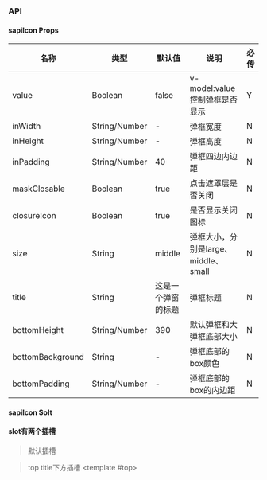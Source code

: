 ### API
#### sapiIcon Props

| 名称     | 类型     | 默认值    | 说明   | 必传                                                                                           |
| -------- | ------- | ------- | -------| --- |
| value    | Boolean  | false  | v-model:value 控制弹框是否显示  | Y
| inWidth    | String/Number  | -  | 弹框宽度  | N     
| inHeight    | String/Number  | -  | 弹框高度  | N  
| inPadding    | String/Number  | 40  | 弹框四边内边距  | N
| maskClosable    | Boolean  | true  | 点击遮罩层是否关闭  | N
| closureIcon    | Boolean  | true  | 是否显示关闭图标  | N
| size    | String  | middle  | 弹框大小，分别是large、middle、small  | N
| title    | String  | 这是一个弹窗的标题  | 弹框标题  | N
| bottomHeight    | String/Number  | 390  | 默认弹框和大弹框底部大小  | N
| bottomBackground    | String  | -  | 弹框底部的box颜色  | N
| bottomPadding    | String/Number  | -  | 弹框底部的box的内边距  | N

#### sapiIcon Solt

#### slot有两个插槽

> 默认插槽

> top title下方插槽  <template #top>

